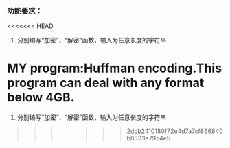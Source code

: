 ### 功能要求：

<<<<<<< HEAD
1. 分别编写“加密”、“解密”函数，输入为任意长度的字符串


MY program:Huffman encoding.This program can deal with any format below 4GB.
=======
1. 分别编写“加密”、“解密”函数，输入为任意长度的字符串
>>>>>>> 2dcb2410180f72e4d7a7cf866840b8333e79c4e5
